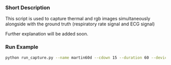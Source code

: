 ### Short Description
This script is used to capture thermal and rgb images simultaneously alongside with the ground truth (respiratory rate signal and ECG signal)

Further explanation will be added soon.

### Run Example
```bash
python run_capture.py --name martin60d --cdown 15 --duration 60 --devicethermal 0 --devicergb 2 --dps 20 --conn usb
```